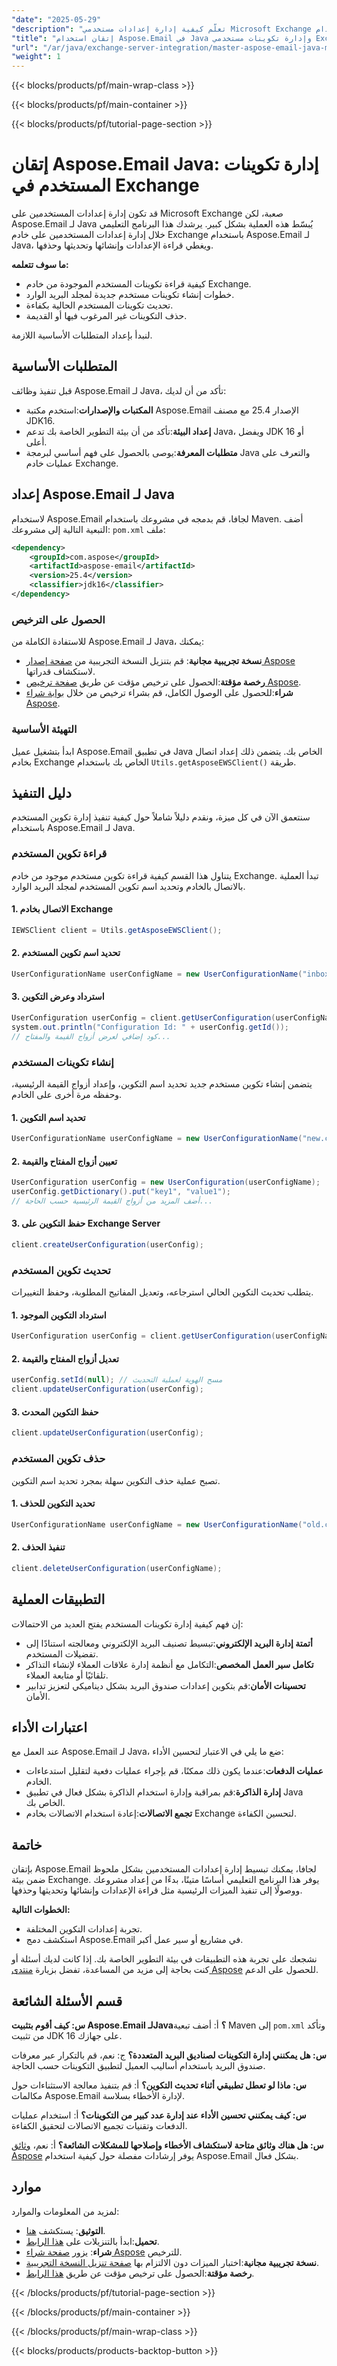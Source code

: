 ```yaml
---
"date": "2025-05-29"
"description": "تعلّم كيفية إدارة إعدادات مستخدمي Microsoft Exchange باستخدام Aspose.Email لـ Java. سهّل قراءة الإعدادات وإنشاؤها وتحديثها وحذفها لإدارة بريدك الإلكتروني بفعالية."
"title": "إتقان استخدام Aspose.Email في Java وإدارة تكوينات مستخدمي Exchange لإدارة البريد الإلكتروني بكفاءة"
"url": "/ar/java/exchange-server-integration/master-aspose-email-java-manage-exchange-user-configurations/"
"weight": 1
---
```


{{< blocks/products/pf/main-wrap-class >}}

{{< blocks/products/pf/main-container >}}

{{< blocks/products/pf/tutorial-page-section >}}
# إتقان Aspose.Email Java: إدارة تكوينات المستخدم في Exchange

قد تكون إدارة إعدادات المستخدمين على Microsoft Exchange صعبة، لكن Aspose.Email لـ Java يُبسّط هذه العملية بشكل كبير. يرشدك هذا البرنامج التعليمي خلال إدارة إعدادات المستخدمين على خادم Exchange باستخدام Aspose.Email لـ Java، ويغطي قراءة الإعدادات وإنشائها وتحديثها وحذفها.

**ما سوف تتعلمه:**
- كيفية قراءة تكوينات المستخدم الموجودة من خادم Exchange.
- خطوات إنشاء تكوينات مستخدم جديدة لمجلد البريد الوارد.
- تحديث تكوينات المستخدم الحالية بكفاءة.
- حذف التكوينات غير المرغوب فيها أو القديمة.

لنبدأ بإعداد المتطلبات الأساسية اللازمة.

## المتطلبات الأساسية

قبل تنفيذ وظائف Aspose.Email لـ Java، تأكد من أن لديك:
- **المكتبات والإصدارات**:استخدم مكتبة Aspose.Email الإصدار 25.4 مع مصنف JDK16.
- **إعداد البيئة**:تأكد من أن بيئة التطوير الخاصة بك تدعم Java، ويفضل JDK 16 أو أعلى.
- **متطلبات المعرفة**:يوصى بالحصول على فهم أساسي لبرمجة Java والتعرف على عمليات خادم Exchange.

## إعداد Aspose.Email لـ Java

لاستخدام Aspose.Email لجافا، قم بدمجه في مشروعك باستخدام Maven. أضف التبعية التالية إلى مشروعك: `pom.xml` ملف:

```xml
<dependency>
    <groupId>com.aspose</groupId>
    <artifactId>aspose-email</artifactId>
    <version>25.4</version>
    <classifier>jdk16</classifier>
</dependency>
```

### الحصول على الترخيص

للاستفادة الكاملة من Aspose.Email لـ Java، يمكنك:
- **نسخة تجريبية مجانية**: قم بتنزيل النسخة التجريبية من [صفحة إصدار Aspose](https://releases.aspose.com/email/java/) لاستكشاف قدراتها.
- **رخصة مؤقتة**:الحصول على ترخيص مؤقت عن طريق [صفحة ترخيص Aspose](https://purchase.aspose.com/temporary-license/).
- **شراء**:للحصول على الوصول الكامل، قم بشراء ترخيص من خلال [بوابة شراء Aspose](https://purchase.aspose.com/buy).

### التهيئة الأساسية

ابدأ بتشغيل عميل Aspose.Email في تطبيق Java الخاص بك. يتضمن ذلك إعداد اتصال بخادم Exchange الخاص بك باستخدام `Utils.getAsposeEWSClient()` طريقة.

## دليل التنفيذ

سنتعمق الآن في كل ميزة، ونقدم دليلاً شاملاً حول كيفية تنفيذ إدارة تكوين المستخدم باستخدام Aspose.Email لـ Java.

### قراءة تكوين المستخدم

يتناول هذا القسم كيفية قراءة تكوين مستخدم موجود من خادم Exchange. تبدأ العملية بالاتصال بالخادم وتحديد اسم تكوين المستخدم لمجلد البريد الوارد.

#### 1. الاتصال بخادم Exchange
```java
IEWSClient client = Utils.getAsposeEWSClient();
```

#### 2. تحديد اسم تكوين المستخدم
```java
UserConfigurationName userConfigName = new UserConfigurationName("inbox.config", client.getMailboxInfo().getInboxUri());
```

#### 3. استرداد وعرض التكوين
```java
UserConfiguration userConfig = client.getUserConfiguration(userConfigName);
system.out.println("Configuration Id: " + userConfig.getId());
// كود إضافي لعرض أزواج القيمة والمفتاح...
```

### إنشاء تكوينات المستخدم

يتضمن إنشاء تكوين مستخدم جديد تحديد اسم التكوين، وإعداد أزواج القيمة الرئيسية، وحفظه مرة أخرى على الخادم.

#### 1. تحديد اسم التكوين
```java
UserConfigurationName userConfigName = new UserConfigurationName("new.config", client.getMailboxInfo().getInboxUri());
```

#### 2. تعيين أزواج المفتاح والقيمة
```java
UserConfiguration userConfig = new UserConfiguration(userConfigName);
userConfig.getDictionary().put("key1", "value1");
// أضف المزيد من أزواج القيمة الرئيسية حسب الحاجة...
```

#### 3. حفظ التكوين على Exchange Server
```java
client.createUserConfiguration(userConfig);
```

### تحديث تكوين المستخدم

يتطلب تحديث التكوين الحالي استرجاعه، وتعديل المفاتيح المطلوبة، وحفظ التغييرات.

#### 1. استرداد التكوين الموجود
```java
UserConfiguration userConfig = client.getUserConfiguration(userConfigName);
```

#### 2. تعديل أزواج المفتاح والقيمة
```java
userConfig.setId(null); // مسح الهوية لعملية التحديث
client.updateUserConfiguration(userConfig);
```

#### 3. حفظ التكوين المحدث
```java
client.updateUserConfiguration(userConfig);
```

### حذف تكوين المستخدم

تصبح عملية حذف التكوين سهلة بمجرد تحديد اسم التكوين.

#### 1. تحديد التكوين للحذف
```java
UserConfigurationName userConfigName = new UserConfigurationName("old.config", client.getMailboxInfo().getInboxUri());
```

#### 2. تنفيذ الحذف
```java
client.deleteUserConfiguration(userConfigName);
```

## التطبيقات العملية

إن فهم كيفية إدارة تكوينات المستخدم يفتح العديد من الاحتمالات:
- **أتمتة إدارة البريد الإلكتروني**:تبسيط تصنيف البريد الإلكتروني ومعالجته استنادًا إلى تفضيلات المستخدم.
- **تكامل سير العمل المخصص**:التكامل مع أنظمة إدارة علاقات العملاء لإنشاء التذاكر تلقائيًا أو متابعة العملاء.
- **تحسينات الأمان**:قم بتكوين إعدادات صندوق البريد بشكل ديناميكي لتعزيز تدابير الأمان.

## اعتبارات الأداء

عند العمل مع Aspose.Email لـ Java، ضع ما يلي في الاعتبار لتحسين الأداء:
- **عمليات الدفعات**:عندما يكون ذلك ممكنًا، قم بإجراء عمليات دفعية لتقليل استدعاءات الخادم.
- **إدارة الذاكرة**:قم بمراقبة وإدارة استخدام الذاكرة بشكل فعال في تطبيق Java الخاص بك.
- **تجمع الاتصالات**:إعادة استخدام الاتصالات بخادم Exchange لتحسين الكفاءة.

## خاتمة

بإتقان Aspose.Email لجافا، يمكنك تبسيط إدارة إعدادات المستخدمين بشكل ملحوظ ضمن بيئة Exchange. يوفر هذا البرنامج التعليمي أساسًا متينًا، بدءًا من إعداد مشروعك ووصولًا إلى تنفيذ الميزات الرئيسية مثل قراءة الإعدادات وإنشائها وتحديثها وحذفها.

**الخطوات التالية:**
- تجربة إعدادات التكوين المختلفة.
- استكشف دمج Aspose.Email في مشاريع أو سير عمل أكبر.

نشجعك على تجربة هذه التطبيقات في بيئة التطوير الخاصة بك. إذا كانت لديك أسئلة أو كنت بحاجة إلى مزيد من المساعدة، تفضل بزيارة [منتدى Aspose](https://forum.aspose.com/c/email/10) للحصول على الدعم.

## قسم الأسئلة الشائعة

**س: كيف أقوم بتثبيت Aspose.Email لـJava؟**
أ: أضف تبعية Maven إلى `pom.xml` وتأكد من تثبيت JDK 16 على جهازك.

**س: هل يمكنني إدارة التكوينات لصناديق البريد المتعددة؟**
ج: نعم، قم بالتكرار عبر معرفات صندوق البريد باستخدام أساليب العميل لتطبيق التكوينات حسب الحاجة.

**س: ماذا لو تعطل تطبيقي أثناء تحديث التكوين؟**
أ: قم بتنفيذ معالجة الاستثناءات حول مكالمات Aspose.Email لإدارة الأخطاء بسلاسة.

**س: كيف يمكنني تحسين الأداء عند إدارة عدد كبير من التكوينات؟**
أ: استخدام عمليات الدفعات وتقنيات تجميع الاتصالات لتحقيق الكفاءة.

**س: هل هناك وثائق متاحة لاستكشاف الأخطاء وإصلاحها للمشكلات الشائعة؟**
أ: نعم، [وثائق Aspose](https://reference.aspose.com/email/java/) يوفر إرشادات مفصلة حول كيفية استخدام Aspose.Email بشكل فعال.

## موارد

لمزيد من المعلومات والموارد:
- **التوثيق**: يستكشف [هنا](https://reference.aspose.com/email/java/).
- **تحميل**:ابدأ بالتنزيلات على [هذا الرابط](https://releases.aspose.com/email/java/).
- **شراء**: يزور [صفحة شراء Aspose](https://purchase.aspose.com/buy) للترخيص.
- **نسخة تجريبية مجانية**:اختبار الميزات دون الالتزام بها [صفحة تنزيل النسخة التجريبية](https://releases.aspose.com/email/java/).
- **رخصة مؤقتة**:الحصول على ترخيص مؤقت عن طريق [هذا الرابط](https://purchase.aspose.com/temporary-license/).

{{< /blocks/products/pf/tutorial-page-section >}}

{{< /blocks/products/pf/main-container >}}

{{< /blocks/products/pf/main-wrap-class >}}

{{< blocks/products/products-backtop-button >}}